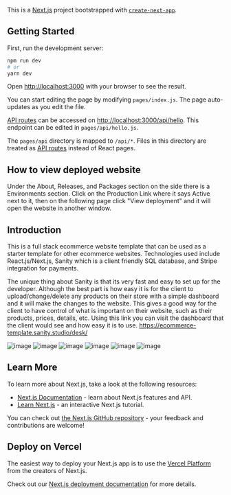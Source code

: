 This is a [Next.js](https://nextjs.org/) project bootstrapped with [`create-next-app`](https://github.com/vercel/next.js/tree/canary/packages/create-next-app).

## Getting Started

First, run the development server:

```bash
npm run dev
# or
yarn dev
```

Open [http://localhost:3000](http://localhost:3000) with your browser to see the result.

You can start editing the page by modifying `pages/index.js`. The page auto-updates as you edit the file.

[API routes](https://nextjs.org/docs/api-routes/introduction) can be accessed on [http://localhost:3000/api/hello](http://localhost:3000/api/hello). This endpoint can be edited in `pages/api/hello.js`.

The `pages/api` directory is mapped to `/api/*`. Files in this directory are treated as [API routes](https://nextjs.org/docs/api-routes/introduction) instead of React pages.

## How to view deployed website
Under the About, Releases, and Packages section on the side there is a Environments section. Click on the Production Link where it says Active next to it, then on the following page click "View deployment" and it will open the website in another window. 

## Introduction
This is a full stack ecommerce website template that can be used as a starter template for other ecommerce websites. Technologies used include React.js/Next.js, Sanity which is a client friendly SQL database, and Stripe integration for payments.

The unique thing about Sanity is that its very fast and easy to set up for the developer. Although the best part is how easy it is for the client to upload/change/delete any products on their store with a simple dashboard and it will make the changes to the website. This gives a good way for the client to have control of what is important on their website, such as their products, prices, details, etc. 
Using this link you can visit the dashboard that the client would see and how easy it is to use. 
https://ecommerce-template.sanity.studio/desk/

![image](https://user-images.githubusercontent.com/58274004/173996349-17eb9bf6-1461-41df-bb90-8bc3eca36eff.png)
![image](https://user-images.githubusercontent.com/58274004/173996387-4fe908ac-8d6f-4fc9-9a27-6a715c9720eb.png)
![image](https://user-images.githubusercontent.com/58274004/173996482-b1f59df6-d6f6-45bc-819f-72bbda881e13.png)
![image](https://user-images.githubusercontent.com/58274004/173996544-5fd5bbf1-b1f3-4739-a54f-833d4f685073.png)
![image](https://user-images.githubusercontent.com/58274004/173996590-9f494598-508f-4a36-b367-a9d98a7049ed.png)
![image](https://user-images.githubusercontent.com/58274004/173996690-d82fea12-a0fb-48c9-b6fd-fb5063c958dd.png)







## Learn More

To learn more about Next.js, take a look at the following resources:

- [Next.js Documentation](https://nextjs.org/docs) - learn about Next.js features and API.
- [Learn Next.js](https://nextjs.org/learn) - an interactive Next.js tutorial.

You can check out [the Next.js GitHub repository](https://github.com/vercel/next.js/) - your feedback and contributions are welcome!

## Deploy on Vercel

The easiest way to deploy your Next.js app is to use the [Vercel Platform](https://vercel.com/new?utm_medium=default-template&filter=next.js&utm_source=create-next-app&utm_campaign=create-next-app-readme) from the creators of Next.js.

Check out our [Next.js deployment documentation](https://nextjs.org/docs/deployment) for more details.
